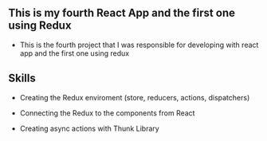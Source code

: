 ## This is my fourth React App and the first one using Redux

* This is the fourth project that I was responsible for developing with react app and the first one using redux

## Skills

* Creating the Redux enviroment (store, reducers, actions, dispatchers)

* Connecting the Redux to the components from React

* Creating async actions with Thunk Library
